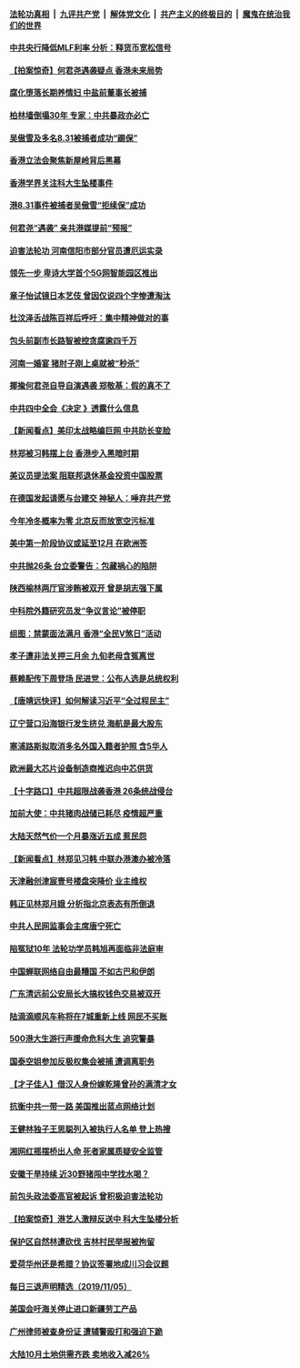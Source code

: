 ####  [法轮功真相](../../../../basic/blob/master/README.md?t=11070652) &nbsp;|&nbsp; [九评共产党](../../../../9ping.md/blob/master/README.md?t=11070652) &nbsp;|&nbsp; [解体党文化](../../../../jtdwh.md/blob/master/README.md?t=11070652)  &nbsp;|&nbsp; [共产主义的终极目的](../../../../gczydzjmd.md/blob/master/README.md?t=11070652) &nbsp;|&nbsp; [魔鬼在统治我们的世界](../../../../mgztzwmdsj.md/blob/master/README.md?t=11070652) 

#### [中共央行降低MLF利率 分析：释货币宽松信号](../pages/nsc413/n11638596.md?t=11070652) 

#### [【拍案惊奇】何君尧遇袭疑点 香港未来局势](../pages/nsc413/n11638539.md?t=11070652) 

#### [腐化堕落长期养情妇 中盐前董事长被捕](../pages/nsc413/n11638578.md?t=11070652) 

#### [柏林墙倒塌30年 专家：中共暴政亦必亡](../pages/nsc413/n11637878.md?t=11070652) 

#### [吴傲雪及多名8.31被捕者成功“踢保”](../pages/nsc413/n11638551.md?t=11070652) 

#### [香港立法会聚焦新屋岭背后黑幕](../pages/nsc413/n11638533.md?t=11070652) 

#### [香港学界关注科大生坠楼事件](../pages/nsc413/n11638496.md?t=11070652) 

#### [港8.31事件被捕者吴傲雪“拒续保”成功](../pages/nsc413/n11638364.md?t=11070652) 

#### [何君尧“遇袭” 亲共港媒提前“预报”](../pages/nsc413/n11638244.md?t=11070652) 

#### [迫害法轮功 河南信阳市部分官员遭厄运实录](../pages/nsc413/n11632916.md?t=11070652) 

#### [领先一步 卑诗大学首个5G网智能园区推出](../pages/nsc413/n11638193.md?t=11070652) 

#### [章子怡试镜日本艺伎 曾因仅说四个字惨遭淘汰](../pages/nsc413/n11635898.md?t=11070652) 

#### [杜汶泽舌战陈百祥后呼吁：集中精神做对的事](../pages/nsc413/n11638183.md?t=11070652) 

#### [包头前副市长路智被控贪腐逾四千万](../pages/nsc413/n11638098.md?t=11070652) 

#### [河南一婚宴 猪肘子刚上桌就被“秒杀”](../pages/nsc413/n11638276.md?t=11070652) 

#### [揶揄何君尧自导自演遇袭 郑敬基：假的真不了](../pages/nsc413/n11638052.md?t=11070652) 

#### [中共四中全会《决定 》透露什么信息](../pages/nsc413/n11638111.md?t=11070652) 

#### [【新闻看点】美印太战略编巨网 中共防长变脸](../pages/nsc413/n11638053.md?t=11070652) 

#### [林郑被习韩摆上台 香港步入黑暗时期](../pages/nsc413/n11638219.md?t=11070652) 

#### [美议员提法案 阻联邦退休基金投资中国股票](../pages/nsc413/n11638214.md?t=11070652) 

#### [在德国发起请愿与台建交 神秘人：唾弃共产党](../pages/nsc413/n11636261.md?t=11070652) 

#### [今年冷冬概率为零 北京反而放宽空污标准](../pages/nsc413/n11638026.md?t=11070652) 

#### [美中第一阶段协议或延至12月 在欧洲签](../pages/nsc413/n11637987.md?t=11070652) 

#### [中共抛26条 台立委警告：包藏祸心的陷阱](../pages/nsc413/n11637257.md?t=11070652) 

#### [陕西榆林两厅官涉贿被双开 曾是胡志强下属](../pages/nsc413/n11638073.md?t=11070652) 

#### [中科院外籍研究员发“争议言论”被停职](../pages/nsc413/n11637989.md?t=11070652) 

#### [组图：禁蒙面法满月 香港“全民V煞日”活动](../pages/nsc413/n11637655.md?t=11070652) 

#### [孝子遭非法关押三月余 九旬老母含冤离世](../pages/nsc413/n11638024.md?t=11070652) 

#### [蔡赖配传下周登场 民进党：公布人选是总统权利](../pages/nsc413/n11637409.md?t=11070652) 

#### [【唐靖远快评】如何解读习近平“全过程民主”](../pages/nsc413/n11637824.md?t=11070652) 

#### [辽宁营口沿海银行发生挤兑 海航是最大股东](../pages/nsc413/n11637871.md?t=11070652) 

#### [塞浦路斯拟取消多名外国入籍者护照 含5华人](../pages/nsc413/n11637903.md?t=11070652) 

#### [欧洲最大芯片设备制造商推迟向中芯供货](../pages/nsc413/n11637930.md?t=11070652) 

#### [【十字路口】中共超限战袭香港 26条统战侵台](../pages/nsc413/n11637817.md?t=11070652) 

#### [加前大使：中共猪肉战储已耗尽 疫情超严重](../pages/nsc413/n11637891.md?t=11070652) 

#### [大陆天然气价一个月暴涨近五成 惹民怨](../pages/nsc413/n11637732.md?t=11070652) 

#### [【新闻看点】林郑见习韩 中联办港澳办被冷落](../pages/nsc413/n11637799.md?t=11070652) 

#### [天津融创津宸壹号楼盘突降价 业主维权](../pages/nsc413/n11637701.md?t=11070652) 

#### [韩正见林郑月娥 分析指北京表态有所倒退](../pages/nsc413/n11637678.md?t=11070652) 

#### [中共人民网监事会主席唐宁死亡](../pages/nsc413/n11635973.md?t=11070652) 

#### [陷冤狱10年 法轮功学员韩旭再面临非法庭审](../pages/nsc413/n11637210.md?t=11070652) 

#### [中国蝉联网络自由最糟国 不如古巴和伊朗](../pages/nsc413/n11637493.md?t=11070652) 


#### [广东清远前公安局长大搞权钱色交易被双开](../pages/nsc413/n11637273.md?t=11070652) 

#### [陆滴滴顺风车称将在7城重新上线 网民不买账](../pages/nsc413/n11637070.md?t=11070652) 

#### [500港大生游行声援命危科大生 追究警暴](../pages/nsc413/n11637041.md?t=11070652) 

#### [国泰空姐参加反极权集会被捕 遭调离职务](../pages/nsc413/n11636768.md?t=11070652) 

#### [【才子佳人】借汉人身份嫁乾隆曾孙的满清才女](../pages/nsc413/n11625562.md?t=11070652) 

#### [抗衡中共一带一路 美国推出蓝点网络计划](../pages/nsc413/n11636400.md?t=11070652) 

#### [王健林独子王思聪列入被执行人名单 登上热搜](../pages/nsc413/n11636669.md?t=11070652) 

#### [湘网红摇摆桥出人命 死者家属质疑安全监管](../pages/nsc413/n11636362.md?t=11070652) 

#### [安徽干旱持续 近30野猪闯中学找水喝？](../pages/nsc413/n11636604.md?t=11070652) 

#### [前包头政法委高官被起诉 曾积极迫害法轮功](../pages/nsc413/n11636213.md?t=11070652) 

#### [【拍案惊奇】港艺人激辩反送中 科大生坠楼分析](../pages/nsc413/n11636316.md?t=11070652) 

#### [保护区自然林遭砍伐 吉林村民举报被拘留](../pages/nsc413/n11636281.md?t=11070652) 

#### [爱荷华州还是希腊？协议签署地成川习会议题](../pages/nsc413/n11636248.md?t=11070652) 

#### [每日三退声明精选（2019/11/05）](../pages/nsc413/n11636257.md?t=11070652) 

#### [美国会吁海关停止进口新疆劳工产品](../pages/nsc413/n11636030.md?t=11070652) 

#### [广州律师被查身份证 遭辅警殴打和强迫下跪](../pages/nsc413/n11636088.md?t=11070652) 

#### [大陆10月土地供需齐跌 卖地收入减26%](../pages/nsc413/n11636094.md?t=11070652) 

